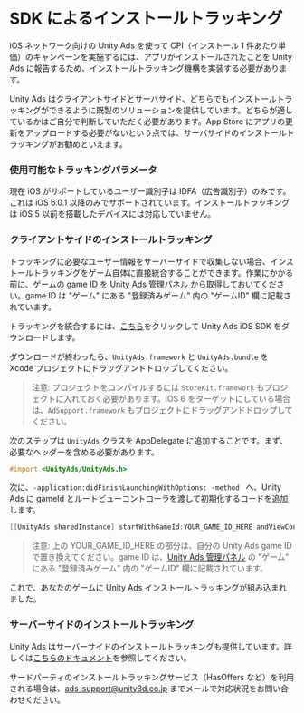 # SDK によるインストールトラッキング
iOS ネットワーク向けの Unity Ads を使って CPI（インストール 1 件あたり単価）のキャンペーンを実施するには、アプリがインストールされたことを Unity Ads に報告するため、インストールトラッキング機構を実装する必要があります。

Unity Ads はクライアントサイドとサーバサイド、どちらでもインストールトラッキングができるように既製のソリューションを提供しています。どちらが適しているかはご自分で判断していただく必要があります。App Store にアプリの更新をアップロードする必要がないという点では、サーバサイドのインストールトラッキングがお勧めといえます。

### 使用可能なトラッキングパラメータ

現在 iOS がサポートしているユーザー識別子は IDFA（広告識別子）のみです。これは iOS 6.0.1 以降のみでサポートされています。インストールトラッキングは iOS 5 以前を搭載したデバイスには対応していません。

### クライアントサイドのインストールトラッキング
トラッキングに必要なユーザー情報をサーバーサイドで収集しない場合、インストールトラッキングをゲーム自体に直接統合することができます。作業にかかる前に、ゲームの game ID を [Unity Ads 管理パネル][3] から取得しておいてください。game ID は "ゲーム" にある "登録済みゲーム" 内の "ゲームID" 欄に記載されています。

トラッキングを統合するには、[こちら][4]をクリックして Unity Ads iOS SDK をダウンロードします。

ダウンロードが終わったら、`UnityAds.framework` と `UnityAds.bundle` を Xcode プロジェクトにドラッグアンドドロップしてください。

> 注意: プロジェクトをコンパイルするには `StoreKit.framework` もプロジェクトに入れておく必要があります。iOS 6 をターゲットにしている場合は、`AdSupport.framework` もプロジェクトにドラッグアンドドロップしてください。

次のステップは `UnityAds` クラスを AppDelegate に追加することです。まず、必要なヘッダーを含める必要があります。

```objective-c
#import <UnityAds/UnityAds.h>
```
次に、`-application:didFinishLaunchingWithOptions: -method ` へ、Unity Ads に gameId とルートビューコントローラを渡して初期化するコードを追加します。

```objective-c
[[UnityAds sharedInstance] startWithGameId:YOUR_GAME_ID_HERE andViewController:myViewController];
```

> 注意: 上の YOUR_GAME_ID_HERE の部分は、自分の Unity Ads game ID で置き換えてください。game ID は、[Unity Ads 管理パネル][3] の "ゲーム" にある "登録済みゲーム" 内の "ゲームID" 欄に記載されています。

これで、あなたのゲームに Unity Ads インストールトラッキングが組み込まれました。

### サーバーサイドのインストールトラッキング
Unity Ads はサーバーサイドのインストールトラッキングも提供しています。詳しくは[こちらのドキュメント][5]を参照してください。

サードパーティのインストールトラッキングサービス（HasOffers など）を利用される場合は、[ads-support@unity3d.co.jp](mailto:ads-support@unity3d.co.jp) までメールで対応状況をお問い合わせください。

[3]: https://unityads.unity3d.com/admin
[4]: https://github.com/Applifier/unity-ads-sdk
[5]: サーバー間のインストールトラッキング